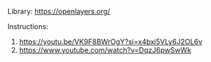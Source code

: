 Library:
https://openlayers.org/

Instructions:
1. https://youtu.be/VK9F8BWrOgY?si=x4bxi5VLy6J2OL6v
2. https://www.youtube.com/watch?v=DqzJ6pwSwWk
